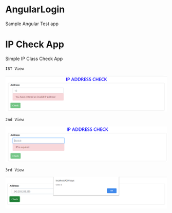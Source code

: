 # AngularLogin
Sample Angular Test app
# IP Check App
 Simple IP Class Check App
 ````
 IST View
 ````
 ![Image of Login](https://github.com/Ganeshk750/AngularLogin/blob/master/first.png)
 
 ````
 2nd View
 ````
 ![Image of Login](https://github.com/Ganeshk750/AngularLogin/blob/master/second.png)

 ````
 3rd View
 ````
 ![Image of Login](https://github.com/Ganeshk750/AngularLogin/blob/master/3rd.png)
